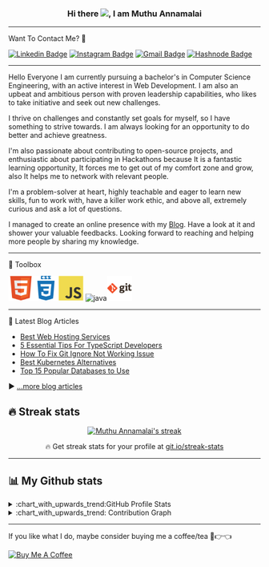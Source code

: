 <h3 align="center">
  Hi there <img src="https://raw.githubusercontent.com/MartinHeinz/MartinHeinz/master/wave.gif" width="30px">, I am Muthu Annamalai
</h3>

---

Want To Contact Me? 📱

[![Linkedin Badge](https://img.shields.io/badge/-Muthu%20Annamalai%20Venkatachalam-blue?style=flat-square&logo=Linkedin&logoColor=white&link=https://www.linkedin.com/in/muthu-annamalai/)](https://www.linkedin.com/in/muthu-annamalai/)
[![Instagram Badge](https://img.shields.io/badge/-muthuannamalai12-purple?style=flat-square&logo=instagram&logoColor=white&link=https://instagram.com/muthuannamalai12/)](https://instagram.com/muthuannamalai12)
[![Gmail Badge](https://img.shields.io/badge/-muthuannamalai2002@gmail.com-c14438?style=flat-square&logo=Gmail&logoColor=white&link=mailto:muthuannamalai2002@gmail.com/)](mailto:muthuannamalai2002@gmail.com)
[![Hashnode Badge](https://img.shields.io/badge/-@muthuannamalai12-03a57a?style=flat-square&labelColor=000000&logo=Hashnode&link=https://muthuannamalai.tech/)](https://muthuannamalai.tech/)

---

Hello Everyone I am currently pursuing a bachelor's in Computer Science Engineering, with an active interest in Web Development. I am also an upbeat and ambitious person with proven leadership capabilities, who likes to take initiative and seek out new challenges.

I thrive on challenges and constantly set goals for myself, so I have something to strive towards. I am always looking for an opportunity to do better and achieve greatness.

I'm also passionate about contributing to open-source projects, and enthusiastic about participating in Hackathons because It is a fantastic learning opportunity, It forces me to get out of my comfort zone and grow, also It helps me to network with relevant people.

I'm a problem-solver at heart, highly teachable and eager to learn new skills, fun to work with, have a killer work ethic, and above all, extremely curious and ask a lot of questions.

I managed to create an online presence with my [Blog](https://muthuannamalai.hashnode.dev/). Have a look at it and shower your valuable feedbacks. Looking forward to reaching and helping more people by sharing my knowledge.

---

🧰 Toolbox

<img src="https://github.com/devicons/devicon/blob/master/icons/html5/html5-original.svg" alt="HTML" width="50" height="50"/><img src="https://github.com/devicons/devicon/blob/master/icons/css3/css3-plain-wordmark.svg" alt="CSS" width="50" height="50"/><img src="https://github.com/devicons/devicon/blob/master/icons/javascript/javascript-original.svg" alt="JavaScript" width="50" height="50"/> <img src="https://seeklogo.com/images/J/java-logo-7F8B35BAB3-seeklogo.com.png" alt="java" width="50" height="50"><img src="https://github.com/devicons/devicon/blob/master/icons/git/git-original-wordmark.svg" alt="git" width="50" height="50"/>

---

📘 Latest Blog Articles
<!-- BLOG-POST-LIST:START -->
- [Best Web Hosting Services](https://muthuannamalai.tech/best-web-hosting-services)
- [5 Essential Tips For TypeScript Developers](https://muthuannamalai.tech/5-essential-tips-for-typescript-developers)
- [How To Fix Git Ignore Not Working Issue](https://muthuannamalai.tech/how-to-fix-git-ignore-not-working-issue)
- [Best Kubernetes Alternatives](https://muthuannamalai.tech/best-kubernetes-alternatives)
- [Top 15 Popular Databases to Use](https://muthuannamalai.tech/top-15-popular-databases-to-use)
<!-- BLOG-POST-LIST:END -->

▶ [...more blog articles]( https://muthuannamalai.hashnode.dev/)
## 🔥 Streak stats

<!-- GitHub Readme Streak Stats - https://github.com/muthuannamalai12/github-readme-streak-stats -->
<p align="center">
  <a href="https://github.com/muthuannamalai12/github-readme-streak-stats">
    <img title="🔥 Get streak stats for your profile at git.io/streak-stats" alt="Muthu Annamalai's streak" src="https://github-readme-streak-stats.herokuapp.com/?user=muthuannamalai12&theme=monokai-metallian&hide_border=true"/>
  </a>
  <p align="center">🔥 Get streak stats for your profile at <a href="https://git.io/streak-stats">git.io/streak-stats</a></p>
</p>

---

## 📊 My Github stats

<details>
  <summary>:chart_with_upwards_trend:GitHub Profile Stats</summary>
  <br/>
  <img src="https://github-readme-stats.vercel.app/api?username=muthuannamalai12&show_icons=true&theme=chartreuse-dark" alt="GitHub Stats" align="center" width="48%" />
  <img src="https://github-readme-stats.vercel.app/api/top-langs/?username=muthuannamalai12&layout=compact&theme=chartreuse-dark&langs_count=6" alt="GitHub Top-Langs" align="center" width="40%" />
  <br/>
  <b>Note:</b> This is only a metric of the languages my public code on GitHub consists of and does not reflect my expertise or skill level.
</details>

<details>
   <summary>:chart_with_upwards_trend: Contribution Graph </summary>
   <br/>
   <a href="https://github.com/ashutosh00710/github-readme-activity-graph"><img alt="Muthu Annamalai Venkatachalam's Activity Graph" src="https://activity-graph.herokuapp.com/graph?username=muthuannamalai12&bg_color=1F222E&color=F8D866&line=F85D7F&point=FFFFFF&hide_border=true" /></a>
</details>

---

If you like what I do, maybe consider buying me a coffee/tea 🥺👉👈

<a href="https://www.buymeacoffee.com/muthuannamalai" target="_blank"><img src="https://cdn.buymeacoffee.com/buttons/v2/default-red.png" alt="Buy Me A Coffee" width="150" ></a>



<!--
**muthuannamalai12/muthuannamalai12** is a ✨ _special_ ✨ repository because its `README.md` (this file) appears on your GitHub profile.

Here are some ideas to get you started:

- 🔭 I’m currently working on ...
- 🌱 I’m currently learning ...
- 👯 I’m looking to collaborate on ...
- 🤔 I’m looking for help with ...
- 💬 Ask me about ...
- 📫 How to reach me: ...
- 😄 Pronouns: ...
- ⚡ Fun fact: ...
-->
